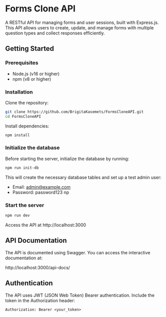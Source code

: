 # Forms Clone API

A RESTful API for managing forms and user sessions, built with Express.js. This API allows users to create, update, and manage forms with multiple question types and collect responses efficiently.

## Getting Started

### Prerequisites

* Node.js (v16 or higher)
* npm (v8 or higher)

### Installation

Clone the repository:

```sh
git clone https://github.com/BrigitaKasemets/FormsCloneAPI.git
cd FormsCloneAPI
```

Install dependencies:

```sh
npm install
```

### Initialize the database

Before starting the server, initialize the database by running:

```sh
npm run init-db
```

This will create the necessary database tables and set up a test admin user:
- Email: admin@example.com
- Password: password123
np
### Start the server

```sh
npm run dev
```

Access the API at http://localhost:3000

## API Documentation

The API is documented using Swagger. You can access the interactive documentation at:

http://localhost:3000/api-docs/

## Authentication

The API uses JWT (JSON Web Token) Bearer authentication. Include the token in the Authorization header:

```
Authorization: Bearer <your_token>
```